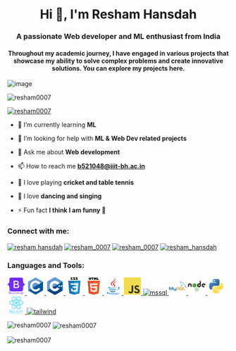 <h1 align="center">Hi 👋, I'm Resham Hansdah</h1>
<h3 align="center">A passionate Web developer and ML enthusiast from India</h3>
<h4 align="center">Throughout my academic journey, I have engaged in various projects that showcase my ability to solve complex problems and create innovative solutions. You can explore my projects here.</h4>

![image](https://github.com/user-attachments/assets/7686dd8e-9781-426b-80d6-49f70b70161d)






<p align="left"> <img src="https://komarev.com/ghpvc/?username=resham0007&label=Profile%20views&color=0e75b6&style=flat" alt="resham0007" /> </p>

<p align="left"> <a href="https://github.com/ryo-ma/github-profile-trophy"><img src="https://github-profile-trophy.vercel.app/?username=resham0007" alt="resham0007" /></a> </p>

- 🌱 I’m currently learning **ML**

- 🤝 I’m looking for help with **ML & Web Dev related projects**

- 💬 Ask me about **Web development**

- 📫 How to reach me **b521048@iiit-bh.ac.in**

- 🏏 I love playing **cricket and table tennis**

- 💃 I love **dancing and singing**

- ⚡ Fun fact **I think I am funny 🤫**

<h3 align="left">Connect with me:</h3>
<p align="left">
<a href="https://linkedin.com/in/resham hansdah" target="blank"><img align="center" src="https://raw.githubusercontent.com/rahuldkjain/github-profile-readme-generator/master/src/images/icons/Social/linked-in-alt.svg" alt="resham hansdah" height="30" width="40" /></a>
<a href="https://instagram.com/resham_0007" target="blank"><img align="center" src="https://raw.githubusercontent.com/rahuldkjain/github-profile-readme-generator/master/src/images/icons/Social/instagram.svg" alt="resham_0007" height="30" width="40" /></a>
<a href="https://x.com/HansdahRes8761" target="blank"><img align="center" src="https://cdn.jsdelivr.net/npm/simple-icons@3.1.0/icons/codechef.svg" alt="resham_0007" height="30" width="40" /></a>
<a href="https://www.leetcode.com/resham_hansdah" target="blank"><img align="center" src="https://raw.githubusercontent.com/rahuldkjain/github-profile-readme-generator/master/src/images/icons/Social/leet-code.svg" alt="resham_hansdah" height="30" width="40" /></a>
</p>

<h3 align="left">Languages and Tools:</h3>
<p align="left"> <a href="https://getbootstrap.com" target="_blank" rel="noreferrer"> <img src="https://raw.githubusercontent.com/devicons/devicon/master/icons/bootstrap/bootstrap-plain-wordmark.svg" alt="bootstrap" width="40" height="40"/> </a> <a href="https://www.cprogramming.com/" target="_blank" rel="noreferrer"> <img src="https://raw.githubusercontent.com/devicons/devicon/master/icons/c/c-original.svg" alt="c" width="40" height="40"/> </a> <a href="https://www.w3schools.com/cpp/" target="_blank" rel="noreferrer"> <img src="https://raw.githubusercontent.com/devicons/devicon/master/icons/cplusplus/cplusplus-original.svg" alt="cplusplus" width="40" height="40"/> </a> <a href="https://www.w3schools.com/css/" target="_blank" rel="noreferrer"> <img src="https://raw.githubusercontent.com/devicons/devicon/master/icons/css3/css3-original-wordmark.svg" alt="css3" width="40" height="40"/> </a> <a href="https://www.w3.org/html/" target="_blank" rel="noreferrer"> <img src="https://raw.githubusercontent.com/devicons/devicon/master/icons/html5/html5-original-wordmark.svg" alt="html5" width="40" height="40"/> </a> <a href="https://www.java.com" target="_blank" rel="noreferrer"> <img src="https://raw.githubusercontent.com/devicons/devicon/master/icons/java/java-original.svg" alt="java" width="40" height="40"/> </a> <a href="https://developer.mozilla.org/en-US/docs/Web/JavaScript" target="_blank" rel="noreferrer"> <img src="https://raw.githubusercontent.com/devicons/devicon/master/icons/javascript/javascript-original.svg" alt="javascript" width="40" height="40"/> </a> <a href="https://www.microsoft.com/en-us/sql-server" target="_blank" rel="noreferrer"> <img src="https://www.svgrepo.com/show/303229/microsoft-sql-server-logo.svg" alt="mssql" width="40" height="40"/> </a> <a href="https://www.mysql.com/" target="_blank" rel="noreferrer"> <img src="https://raw.githubusercontent.com/devicons/devicon/master/icons/mysql/mysql-original-wordmark.svg" alt="mysql" width="40" height="40"/> </a> <a href="https://nodejs.org" target="_blank" rel="noreferrer"> <img src="https://raw.githubusercontent.com/devicons/devicon/master/icons/nodejs/nodejs-original-wordmark.svg" alt="nodejs" width="40" height="40"/> </a> <a href="https://www.python.org" target="_blank" rel="noreferrer"> <img src="https://raw.githubusercontent.com/devicons/devicon/master/icons/python/python-original.svg" alt="python" width="40" height="40"/> </a> <a href="https://reactjs.org/" target="_blank" rel="noreferrer"> <img src="https://raw.githubusercontent.com/devicons/devicon/master/icons/react/react-original-wordmark.svg" alt="react" width="40" height="40"/> </a> <a href="https://tailwindcss.com/" target="_blank" rel="noreferrer"> <img src="https://www.vectorlogo.zone/logos/tailwindcss/tailwindcss-icon.svg" alt="tailwind" width="40" height="40"/> </a> </p>

<p><img align="left" src="https://github-readme-stats.vercel.app/api/top-langs?username=resham0007&show_icons=true&locale=en&layout=compact" alt="resham0007" /></p>

<p>&nbsp;<img align="center" src="https://github-readme-stats.vercel.app/api?username=resham0007&show_icons=true&locale=en" alt="resham0007" /></p>

<p><img align="center" src="https://github-readme-streak-stats.herokuapp.com/?user=resham0007&" alt="resham0007" /></p>
